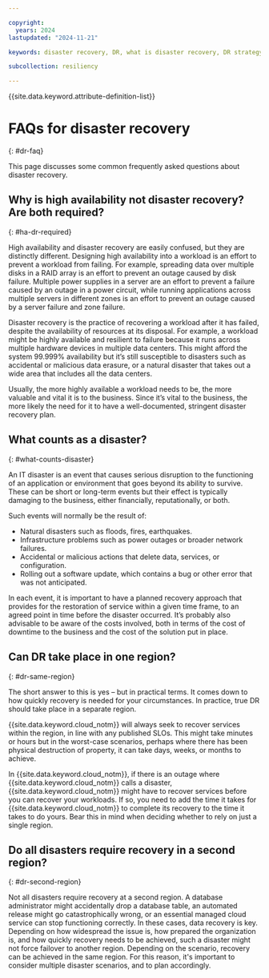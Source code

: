 ```yaml
---

copyright:
  years: 2024
lastupdated: "2024-11-21"

keywords: disaster recovery, DR, what is disaster recovery, DR strategy, disaster recovery options, disaster recovery strategy

subcollection: resiliency

---
```


{{site.data.keyword.attribute-definition-list}}

# FAQs for disaster recovery
{: #dr-faq}

This page discusses some common frequently asked questions about disaster recovery.

## Why is high availability not disaster recovery? Are both required?
{: #ha-dr-required}

High availability and disaster recovery are easily confused, but they are distinctly different. Designing high availability into a workload is an effort to prevent a workload from failing. For example, spreading data over multiple disks in a RAID array is an effort to prevent an outage caused by disk failure. Multiple power supplies in a server are an effort to prevent a failure caused by an outage in a power circuit, while running applications across multiple servers in different zones is an effort to prevent an outage caused by a server failure and zone failure.

Disaster recovery is the practice of recovering a workload after it has failed, despite the availability of resources at its disposal. For example, a workload might be highly available and resilient to failure because it runs across multiple hardware devices in multiple data centers. This might afford the system 99.999% availability but it’s still susceptible to disasters such as accidental or malicious data erasure, or a natural disaster that takes out a wide area that includes all the data centers.

Usually, the more highly available a workload needs to be, the more valuable and vital it is to the business. Since it’s vital to the business, the more likely the need for it to have a well-documented, stringent disaster recovery plan.

## What counts as a disaster?
{: #what-counts-disaster}

An IT disaster is an event that causes serious disruption to the functioning of an application or environment that goes beyond its ability to survive. These can be short or long-term events but their effect is typically damaging to the business, either financially, reputationally, or both.

Such events will normally be the result of:

* Natural disasters such as floods, fires, earthquakes.
* Infrastructure problems such as power outages or broader network failures.
* Accidental or malicious actions that delete data, services, or configuration.
* Rolling out a software update, which contains a bug or other error that was not anticipated.

In each event, it is important to have a planned recovery approach that provides for the restoration of service within a given time frame, to an agreed point in time before the disaster occurred. It’s probably also advisable to be aware of the costs involved, both in terms of the cost of downtime to the business and the cost of the solution put in place.

## Can DR take place in one region?
{: #dr-same-region}

The short answer to this is yes – but in practical terms. It comes down to how quickly recovery is needed for your circumstances. In practice, true DR should take place in a separate region.

{{site.data.keyword.cloud_notm}} will always seek to recover services within the region, in line with any published SLOs. This might take minutes or hours but in the worst-case scenarios, perhaps where there has been physical destruction of property, it can take days, weeks, or months to achieve.

In {{site.data.keyword.cloud_notm}}, if there is an outage where {{site.data.keyword.cloud_notm}} calls a disaster, {{site.data.keyword.cloud_notm}} might have to recover services before you can recover your workloads. If so, you need to add the time it takes for {{site.data.keyword.cloud_notm}} to complete its recovery to the time it takes to do yours. Bear this in mind when deciding whether to rely on just a single region.

## Do all disasters require recovery in a second region?
{: #dr-second-region}

Not all disasters require recovery at a second region. A database administrator might accidentally drop a database table, an automated release might go catastrophically wrong, or an essential managed cloud service can stop functioning correctly. In these cases, data recovery is key. Depending on how widespread the issue is, how prepared the organization is, and how quickly recovery needs to be achieved, such a disaster might not force failover to another region. Depending on the scenario, recovery can be achieved in the same region. For this reason, it's important to consider multiple disaster scenarios, and to plan accordingly.
